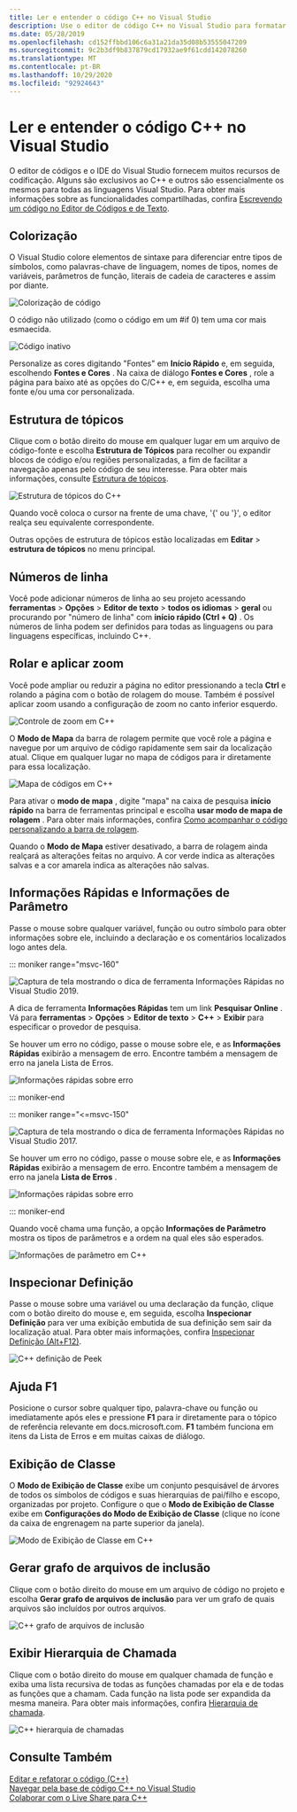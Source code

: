 ```yaml
---
title: Ler e entender o código C++ no Visual Studio
description: Use o editor de código C++ no Visual Studio para formatar e entender o código.
ms.date: 05/28/2019
ms.openlocfilehash: cd152ffbbd106c6a31a21da35d08b53555047209
ms.sourcegitcommit: 9c2b3df9b837879cd17932ae9f61cdd142078260
ms.translationtype: MT
ms.contentlocale: pt-BR
ms.lasthandoff: 10/29/2020
ms.locfileid: "92924643"
---
```

# <a name="read-and-understand-c-code-in-visual-studio"></a>Ler e entender o código C++ no Visual Studio

O editor de códigos e o IDE do Visual Studio fornecem muitos recursos de codificação. Alguns são exclusivos ao C++ e outros são essencialmente os mesmos para todas as linguagens Visual Studio. Para obter mais informações sobre as funcionalidades compartilhadas, confira [Escrevendo um código no Editor de Códigos e de Texto](/visualstudio/ide/writing-code-in-the-code-and-text-editor).  

## <a name="colorization"></a>Colorização

O Visual Studio colore elementos de sintaxe para diferenciar entre tipos de símbolos, como palavras-chave de linguagem, nomes de tipos, nomes de variáveis, parâmetros de função, literais de cadeia de caracteres e assim por diante.

![Colorização de código](../ide/media/code-outline-colorization.png "Colorização de C++")

O código não utilizado (como o código em um #if 0) tem uma cor mais esmaecida.

![Código inativo](../ide/media/inactive-code-cpp.png "Código inativo C++")

Personalize as cores digitando "Fontes" em **Início Rápido** e, em seguida, escolhendo **Fontes e Cores** . Na caixa de diálogo **Fontes e Cores** , role a página para baixo até as opções do C/C++ e, em seguida, escolha uma fonte e/ou uma cor personalizada.

## <a name="outlining"></a>Estrutura de tópicos

Clique com o botão direito do mouse em qualquer lugar em um arquivo de código-fonte e escolha **Estrutura de Tópicos** para recolher ou expandir blocos de código e/ou regiões personalizadas, a fim de facilitar a navegação apenas pelo código de seu interesse. Para obter mais informações, consulte [Estrutura de tópicos](/visualstudio/ide/outlining).

![Estrutura de tópicos do C&#43;&#43; ](../ide/media/vs2015_cpp_outlining.png "Estrutura de tópicos")

Quando você coloca o cursor na frente de uma chave, '{' ou '}', o editor realça seu equivalente correspondente.

Outras opções de estrutura de tópicos estão localizadas em **Editar**  >  **estrutura de tópicos** no menu principal.

## <a name="line-numbers"></a>Números de linha

Você pode adicionar números de linha ao seu projeto acessando **ferramentas**  >  **Opções**  >  **Editor de texto**  >  **todos os idiomas**  >  **geral** ou procurando por "número de linha" com **início rápido (Ctrl + Q)** . Os números de linha podem ser definidos para todas as linguagens ou para linguagens específicas, incluindo C++.

## <a name="scroll-and-zoom"></a>Rolar e aplicar zoom

Você pode ampliar ou reduzir a página no editor pressionando a tecla **Ctrl** e rolando a página com o botão de rolagem do mouse. Também é possível aplicar zoom usando a configuração de zoom no canto inferior esquerdo.

![Controle de zoom em C&#43;&#43; ](../ide/media/zoom-control.png "Controle de zoom")

O **Modo de Mapa** da barra de rolagem permite que você role a página e navegue por um arquivo de código rapidamente sem sair da localização atual. Clique em qualquer lugar no mapa de códigos para ir diretamente para essa localização.

![Mapa de códigos em C&#43;&#43;](../ide/media/vs2015-cpp-code-map.png "Mapa de Códigos")

Para ativar o **modo de mapa** , digite "mapa" na caixa de pesquisa **início rápido** na barra de ferramentas principal e escolha **usar modo de mapa de rolagem** . Para obter mais informações, confira [Como acompanhar o código personalizando a barra de rolagem](/visualstudio/ide/how-to-track-your-code-by-customizing-the-scrollbar).

Quando o **Modo de Mapa** estiver desativado, a barra de rolagem ainda realçará as alterações feitas no arquivo. A cor verde indica as alterações salvas e a cor amarela indica as alterações não salvas.

## <a name="quick-info-and-parameter-info"></a>Informações Rápidas e Informações de Parâmetro

Passe o mouse sobre qualquer variável, função ou outro símbolo para obter informações sobre ele, incluindo a declaração e os comentários localizados logo antes dela.

::: moniker range="msvc-160"

![Captura de tela mostrando o dica de ferramenta Informações Rápidas no Visual Studio 2019.](../ide/media/quick-info-vs2019.png "Informação Rápida")

A dica de ferramenta **Informações Rápidas** tem um link **Pesquisar Online** . Vá para **ferramentas**  >  **Opções**  >  **Editor de texto**  >  **C++**  >  **Exibir** para especificar o provedor de pesquisa.

Se houver um erro no código, passe o mouse sobre ele, e as **Informações Rápidas** exibirão a mensagem de erro. Encontre também a mensagem de erro na janela Lista de Erros.

![Informações rápidas sobre erro](../ide/media/quickinfo-on-error.png "Informações rápidas sobre erro")

::: moniker-end

::: moniker range="<=msvc-150"

![Captura de tela mostrando o dica de ferramenta Informações Rápidas no Visual Studio 2017.](../ide/media/quick-info.png "Informação Rápida")

Se houver um erro no código, passe o mouse sobre ele, e as **Informações Rápidas** exibirão a mensagem de erro. Encontre também a mensagem de erro na janela **Lista de Erros** .

![Informações rápidas sobre erro](../ide/media/quickinfo-on-error.png "Informações rápidas sobre erro")

::: moniker-end

Quando você chama uma função, a opção **Informações de Parâmetro** mostra os tipos de parâmetros e a ordem na qual eles são esperados.

![Informações de parâmetro em C&#43;&#43;](../ide/media/parameter-info.png "Informações de Parâmetro")

## <a name="peek-definition"></a>Inspecionar Definição

Passe o mouse sobre uma variável ou uma declaração da função, clique com o botão direito do mouse e, em seguida, escolha **Inspecionar Definição** para ver uma exibição embutida de sua definição sem sair da localização atual. Para obter mais informações, confira [Inspecionar Definição (Alt+F12)](/visualstudio/ide/how-to-view-and-edit-code-by-using-peek-definition-alt-plus-f12).

![C&#43;&#43; definição de Peek](../ide/media/vs2015_cpp_peek_definition.png "vs2015_cpp_peek_definition")

## <a name="f1-help"></a>Ajuda F1

Posicione o cursor sobre qualquer tipo, palavra-chave ou função ou imediatamente após eles e pressione **F1** para ir diretamente para o tópico de referência relevante em docs.microsoft.com. **F1** também funciona em itens da Lista de Erros e em muitas caixas de diálogo.

## <a name="class-view"></a>Exibição de Classe

O **Modo de Exibição de Classe** exibe um conjunto pesquisável de árvores de todos os símbolos de códigos e suas hierarquias de pai/filho e escopo, organizadas por projeto. Configure o que o **Modo de Exibição de Classe** exibe em **Configurações do Modo de Exibição de Classe** (clique no ícone da caixa de engrenagem na parte superior da janela).

![Modo de Exibição de Classe em C&#43;&#43;](../ide/media/class-view.png "Exibição de Classe")

## <a name="generate-graph-of-include-files"></a>Gerar grafo de arquivos de inclusão

Clique com o botão direito do mouse em um arquivo de código no projeto e escolha **Gerar grafo de arquivos de inclusão** para ver um grafo de quais arquivos são incluídos por outros arquivos.

![C&#43;&#43; grafo de arquivos de inclusão](../ide/media/vs2015_cpp_include_graph.png "vs2015_cpp_include_graph")

## <a name="view-call-hierarchy"></a>Exibir Hierarquia de Chamada

Clique com o botão direito do mouse em qualquer chamada de função e exiba uma lista recursiva de todas as funções chamadas por ela e de todas as funções que a chamam. Cada função na lista pode ser expandida da mesma maneira. Para obter mais informações, confira [Hierarquia de chamada](/visualstudio/ide/reference/call-hierarchy).

![C&#43;&#43; hierarquia de chamadas](../ide/media/vs2015_cpp_call_hierarchy.png "vs2015_cpp_call_hierarchy")

## <a name="see-also"></a>Consulte Também

[Editar e refatorar o código (C++)](writing-and-refactoring-code-cpp.md)</br>
[Navegar pela base de código C++ no Visual Studio](navigate-code-cpp.md)</br>
[Colaborar com o Live Share para C++](live-share-cpp.md)

